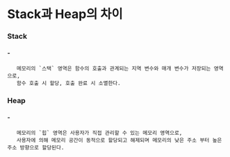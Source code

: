 # Stack과 Heap의 차이

### Stack
#### - 
       메모리의 `스택` 영역은 함수의 호출과 관계되는 지역 변수와 매개 변수가 저장되는 영역으로, 
       함수 호출 시 할당, 호출 완료 시 소멸한다.
       
### Heap
#### - 
       메모리의 `힙` 영역은 사용자가 직접 관리할 수 있는 메모리 영역으로,
       사용자에 의해 메모리 공간이 동적으로 할당되고 해제되며 메모리의 낮은 주소 부터 높은 주소 방향으로 할당된다.
